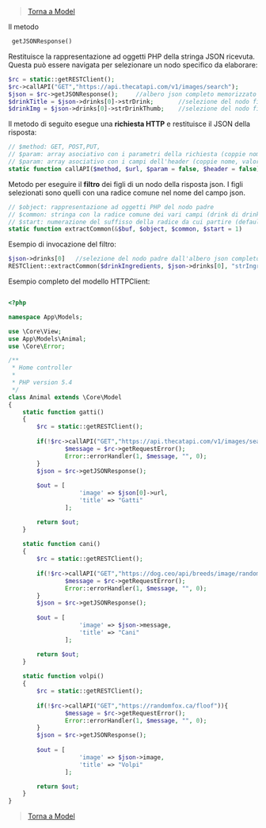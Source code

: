 >[Torna a Model](model.md) 
>
Il metodo 
```PHP
 getJSONResponse()
```
Restituisce la rappresentazione ad oggetti PHP della stringa JSON ricevuta. Questa può essere navigata per selezionare un nodo specifico da elaborare:
```PHP
$rc = static::getRESTClient();
$rc->callAPI("GET","https://api.thecatapi.com/v1/images/search");
$json = $rc->getJSONResponse();		//albero json completo memorizzato in $json
$drinkTitle = $json->drinks[0]->strDrink;       //selezione del nodo figlio strDrink dall'albero   
$drinkImg = $json->drinks[0]->strDrinkThumb;	//selezione del nodo figlio strDrinkThumb dall'albero
```
Il metodo di seguito esegue una **richiesta HTTP** e restituisce il JSON della risposta:

```PHP
// $method: GET, POST,PUT,
// $param: array asociativo con i parametri della richiesta (coppie nome, valore). Di default nessun parametro.
// $param: array asociativo con i campi dell'header (coppie nome, valore). Di default nessun parametro.
static function callAPI($method, $url, $param = false, $header = false)
```
Metodo per eseguire il **filtro** dei figli di un nodo della risposta json. I figli selezionati sono quelli con una radice comune nel nome del campo json.

```PHP
// $object: rappresentazione ad oggetti PHP del nodo padre
// $common: stringa con la radice comune dei vari campi (drink di drink1, drink2, drink3, ecc).
// $start: numerazione del suffisso della radice da cui partire (default 1, ad es. drink1)
static function extractCommon(&$buf, $object, $common, $start = 1)
```
Esempio di invocazione del filtro:
```PHP
$json->drinks[0]   //selezione del nodo padre dall'albero json completo memorizzato in $json
RESTClient::extractCommon($drinkIngredients, $json->drinks[0], "strIngredient");
```

Esempio completo del modello HTTPClient:
```PHP 

<?php

namespace App\Models;

use \Core\View;
use App\Models\Animal;
use \Core\Error;

/**
 * Home controller
 *
 * PHP version 5.4
 */
class Animal extends \Core\Model
{
    static function gatti()
    {
        $rc = static::getRESTClient();
        
        if(!$rc->callAPI("GET","https://api.thecatapi.com/v1/images/search")){
                $message = $rc->getRequestError();
                Error::errorHandler(1, $message, "", 0);
        }
        $json = $rc->getJSONResponse();
        
        $out = [
                    'image' => $json[0]->url,
                    'title' => "Gatti"
                ];

        return $out;
	}
	
    static function cani()
    {
        $rc = static::getRESTClient();
        
        if(!$rc->callAPI("GET","https://dog.ceo/api/breeds/image/random")){
                $message = $rc->getRequestError();
                Error::errorHandler(1, $message, "", 0);
        }
        $json = $rc->getJSONResponse();
        
        $out = [
                    'image' => $json->message,
                    'title' => "Cani"
                ];

        return $out;
	}
	
    static function volpi()
    {
        $rc = static::getRESTClient();
        
        if(!$rc->callAPI("GET","https://randomfox.ca/floof")){
                $message = $rc->getRequestError();
                Error::errorHandler(1, $message, "", 0);
        }
        $json = $rc->getJSONResponse();
        
        $out = [
                    'image' => $json->image,
                    'title' => "Volpi"
                ];

        return $out;
	}
}


```

>[Torna a Model](model.md) 

